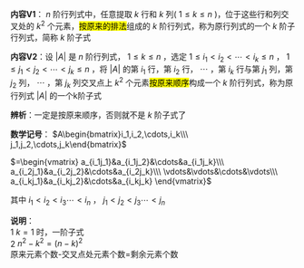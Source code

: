 **内容V1**： $n$ 阶行列式中，任意提取 $k$ 行和 $k$ 列( $1\leq k\le n$ )，位于这些行和列交叉处的 $k^2$ 个元素，<mark>按原来的排法</mark>组成的 $k$ 阶行列式，称为原行列式的一个 $k$ 阶子行列式，简称 $k$ 阶子式  
  
**内容V2**：设 $|A|$ 是 $n$ 阶行列式， $1\leq k\leq n$ ，选定 $1\leq i_1<i_2<\cdots<i_k\leq n$ ， $1\leq j_1<j_2<\cdots<j_k\leq n$ ，将 $|A|$ 的第 $i_1$ 行，第 $i_2$ 行， $\cdots$ ，第 $i_k$ 行与第 $j_1$ 列，第 $j_2$ 列， $\cdots$ ，第 $j_k$ 列交叉点上 $k^2$ 个元素<mark>按原来顺序</mark>构成一个 $k$ 阶行列式，称为原行列式 $|A|$ 的一个k阶子式  
  
**辨析**：一定是按原来顺序，否则就不是 $k$ 阶子式了  
  
**数学记号**： $A\begin{bmatrix}i_1,i_2,\cdots,i_k\\\ j_1,j_2,\cdots,j_k\end{bmatrix}$   
  
 $=\begin{vmatrix}  
a_{i_1j_1}&a_{i_1j_2}&\cdots&a_{i_1j_k}\\\   
a_{i_2j_1}&a_{i_2j_2}&\cdots&a_{i_2j_k}\\\   
\vdots&\vdots&\cdots&\vdots\\\   
a_{i_kj_1}&a_{i_kj_2}&\cdots&a_{i_kj_k}  
\end{vmatrix}$   
  
其中  $i_1<i_2<i_3\cdots <i_n$ ， $j_1<j_2<j_3\cdots <j_n$   
  
**说明**：  
1  $k=1$ 时，一阶子式  
2  $n^2-k^2=(n-k)^2$   
原来元素个数-交叉点处元素个数=剩余元素个数  

